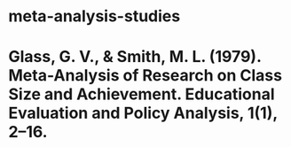 # meta-analysis-studies
# Glass, G. V., & Smith, M. L. (1979). Meta-Analysis of Research on Class Size and Achievement. Educational Evaluation and Policy Analysis, 1(1), 2–16.

